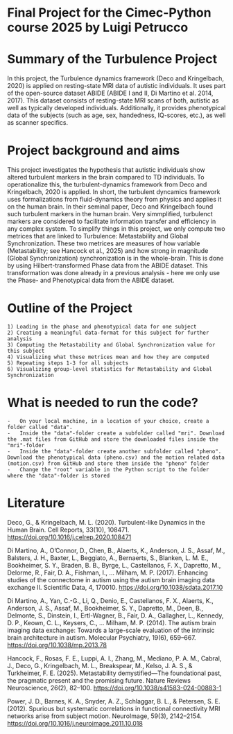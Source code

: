 # Final Project for the Cimec-Python course 2025 by Luigi Petrucco

# Summary of the Turbulence Project 
In this project, the Turbulence dynamics framework (Deco and Kringelbach, 2020) is applied on resting-state MRI data of autistic individuals. It uses part of the open-source dataset ABIDE (ABIDE I and II, Di Martino et al. 2014, 2017). This dataset consists of resting-state MRI scans of both, autistic as well as typically developed individuals. Additionally, it provides phenotypical data of the subjects (such as age, sex, handedness, IQ-scores, etc.), as well as scanner specifics. 

# Project background and aims
This project investigates the hypothesis that autistic individuals show altered turbulent markers in the brain compared to TD individuals. To operationalize this, the turbulent-dynamics framework from Deco and Kringelbach, 2020 is applied. In short, the turbulent dyncamics framework uses formalizations from fluid-dynamics theory from physics and applies it on the human brain. In their seminal paper, Deco and Kringelbach found such turbulent markers in the human brain. Very simmplified, turbulenct markers are considered to facilitate information transfer and efficiency in any complex system. To simplify things in this project, we only compute two metrices that are linked to Turbulence: Metastability and Global Synchronization. These two metrices are measures of how variable (Metastability; see Hancock et al., 2025) and how strong in magnitude (Global Synchronization) synchronization is in the whole-brain. This is done by using Hilbert-transformed Phase data from the ABIDE dataset. This transformation was done already in a previous analysis - here we only use the Phase- and Phenotypical data from the ABIDE dataset. 

# Outline of the Project
    1) Loading in the phase and phenotypical data for one subject 
    2) Creating a meaningful data-format for this subject for further analysis
    3) Computing the Metastability and Global Synchronization value for this subject
    4) Visualizing what these metrices mean and how they are computed 
    5) Repeating steps 1-3 for all subjects
    6) Visualizing group-level statistics for Metastability and Global Synchronization 

# What is needed to run the code? 

    -   On your local machine, in a location of your choice, create a folder called "data".
    -   Inside the "data"-folder create a subfolder called "mri". Download the .mat files from GitHub and store the downloaded files inside the "mri"-folder
    -   Inside the "data"-folder create another subfolder called "pheno". Download the phenotypical data (pheno.csv) and the motion related data (motion.csv) from GitHub and store them inside the "pheno" folder
    -   Change the "root" variable in the Python script to the folder where the "data"-folder is stored 

# Literature 

Deco, G., & Kringelbach, M. L. (2020). Turbulent-like Dynamics in the Human Brain. Cell Reports, 33(10), 108471. https://doi.org/10.1016/j.celrep.2020.108471

Di Martino, A., O’Connor, D., Chen, B., Alaerts, K., Anderson, J. S., Assaf, M., Balsters, J. H., Baxter, L., Beggiato, A., Bernaerts, S., Blanken, L. M. E., Bookheimer, S. Y., Braden, B. B., Byrge, L., Castellanos, F. X., Dapretto, M., Delorme, R., Fair, D. A., Fishman, I., … Milham, M. P. (2017). Enhancing studies of the connectome in autism using the autism brain imaging data exchange II. Scientific Data, 4, 170010. https://doi.org/10.1038/sdata.2017.10

Di Martino, A., Yan, C.-G., Li, Q., Denio, E., Castellanos, F. X., Alaerts, K., Anderson, J. S., Assaf, M., Bookheimer, S. Y., Dapretto, M., Deen, B., Delmonte, S., Dinstein, I., Ertl-Wagner, B., Fair, D. A., Gallagher, L., Kennedy, D. P., Keown, C. L., Keysers, C., … Milham, M. P. (2014). The autism brain imaging data exchange: Towards a large-scale evaluation of the intrinsic brain architecture in autism. Molecular Psychiatry, 19(6), 659–667. https://doi.org/10.1038/mp.2013.78

Hancock, F., Rosas, F. E., Luppi, A. I., Zhang, M., Mediano, P. A. M., Cabral, J., Deco, G., Kringelbach, M. L., Breakspear, M., Kelso, J. A. S., & Turkheimer, F. E. (2025). Metastability demystified—The foundational past, the pragmatic present and the promising future. Nature Reviews Neuroscience, 26(2), 82–100. https://doi.org/10.1038/s41583-024-00883-1

Power, J. D., Barnes, K. A., Snyder, A. Z., Schlaggar, B. L., & Petersen, S. E. (2012). Spurious but systematic correlations in functional connectivity MRI networks arise from subject motion. NeuroImage, 59(3), 2142–2154. https://doi.org/10.1016/j.neuroimage.2011.10.018


